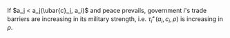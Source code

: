 If $a_j < a_j(\ubar{c}_j, a_i)$ and peace prevails, government $i$'s trade barriers are increasing in its military strength, i.e. $\tilde{\tau}_i^\star(a_i, c_i, \rho)$ is increasing in $\rho$.